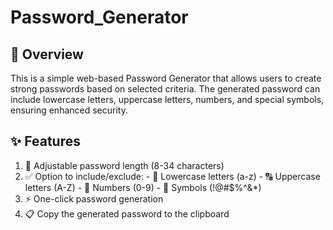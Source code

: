 # Password_Generator

## 📌 Overview
This is a simple web-based Password Generator that allows users to create strong passwords based on selected criteria. The generated password can include lowercase letters, uppercase letters, numbers, and special symbols, ensuring enhanced security.

## ✨ Features
1. 🔢 Adjustable password length (8-34 characters)
2. ✅ Option to include/exclude:
       - 🔡 Lowercase letters (a-z)
           - 🔠 Uppercase letters (A-Z)
               - 🔢 Numbers (0-9)
                   - 🔣 Symbols (!@#$%^&*)
3. ⚡ One-click password generation
4. 📋 Copy the generated password to the clipboard


